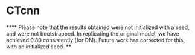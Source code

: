 # CTcnn

**** Please note that the results obtained were not initialized with a seed, and were not bootstrapped. In replicating the original model, we have achieved 0.80 consistently (for DM). Future work has corrected for this, with an initialized seed. ** 
